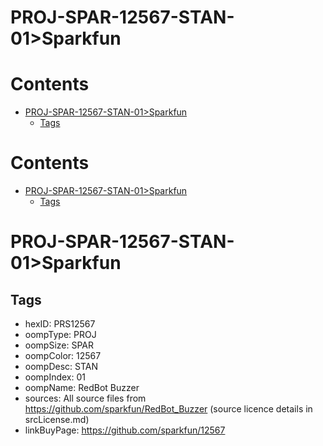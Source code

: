 
PROJ-SPAR-12567-STAN-01>Sparkfun
================================

Contents
========

* [PROJ-SPAR-12567-STAN-01>Sparkfun](#proj-spar-12567-stan-01sparkfun)
	* [Tags](#tags)

Contents
========

* [PROJ-SPAR-12567-STAN-01>Sparkfun](#proj-spar-12567-stan-01sparkfun)
	* [Tags](#tags)

# PROJ-SPAR-12567-STAN-01>Sparkfun

## Tags

- hexID: PRS12567
- oompType: PROJ
- oompSize: SPAR
- oompColor: 12567
- oompDesc: STAN
- oompIndex: 01
- oompName: RedBot Buzzer
- sources: All source files from https://github.com/sparkfun/RedBot_Buzzer (source licence details in srcLicense.md)
- linkBuyPage: https://github.com/sparkfun/12567
